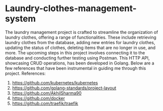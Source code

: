# Laundry-clothes-management-system

The laundry management project is crafted to streamline the organization of laundry clothes, offering a range of functionalities. These include retrieving laundry clothes from the database, adding new entries for laundry clothes, updating the status of clothes, deleting items that are no longer in use, and more. The upcoming steps in this project involves connecting it to the database and conducting further testing using Postman. This HTTP API, showcasing CRUD operations, has been developed in Golang. Below are a few references that have been instrumental in guiding me through this project.
References:
1. https://github.com/kubernetes/kubernetes
2. https://github.com/golang-standards/project-layout
3. https://github.com/AkhilSharma90
4. https://github.com/docker
5. https://github.com/traefik/traefik 
